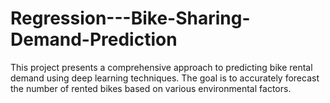 # Regression---Bike-Sharing-Demand-Prediction
This project presents a comprehensive approach to predicting bike rental demand using deep learning techniques. The goal is to accurately forecast the number of rented bikes based on various environmental factors.
